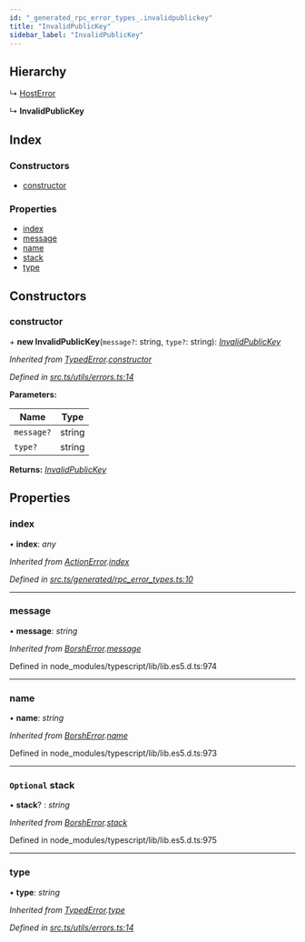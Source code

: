 ```yaml
---
id: "_generated_rpc_error_types_.invalidpublickey"
title: "InvalidPublicKey"
sidebar_label: "InvalidPublicKey"
---
```


## Hierarchy

  ↳ [HostError](_generated_rpc_error_types_.hosterror.md)

  ↳ **InvalidPublicKey**

## Index

### Constructors

* [constructor](_generated_rpc_error_types_.invalidpublickey.md#constructor)

### Properties

* [index](_generated_rpc_error_types_.invalidpublickey.md#index)
* [message](_generated_rpc_error_types_.invalidpublickey.md#message)
* [name](_generated_rpc_error_types_.invalidpublickey.md#name)
* [stack](_generated_rpc_error_types_.invalidpublickey.md#optional-stack)
* [type](_generated_rpc_error_types_.invalidpublickey.md#type)

## Constructors

###  constructor

\+ **new InvalidPublicKey**(`message?`: string, `type?`: string): *[InvalidPublicKey](_generated_rpc_error_types_.invalidpublickey.md)*

*Inherited from [TypedError](_utils_errors_.typederror.md).[constructor](_utils_errors_.typederror.md#constructor)*

*Defined in [src.ts/utils/errors.ts:14](https://github.com/nearprotocol/nearlib/blob/213b318/src.ts/utils/errors.ts#L14)*

**Parameters:**

Name | Type |
------ | ------ |
`message?` | string |
`type?` | string |

**Returns:** *[InvalidPublicKey](_generated_rpc_error_types_.invalidpublickey.md)*

## Properties

###  index

• **index**: *any*

*Inherited from [ActionError](_generated_rpc_error_types_.actionerror.md).[index](_generated_rpc_error_types_.actionerror.md#index)*

*Defined in [src.ts/generated/rpc_error_types.ts:10](https://github.com/nearprotocol/nearlib/blob/213b318/src.ts/generated/rpc_error_types.ts#L10)*

___

###  message

• **message**: *string*

*Inherited from [BorshError](_utils_serialize_.borsherror.md).[message](_utils_serialize_.borsherror.md#message)*

Defined in node_modules/typescript/lib/lib.es5.d.ts:974

___

###  name

• **name**: *string*

*Inherited from [BorshError](_utils_serialize_.borsherror.md).[name](_utils_serialize_.borsherror.md#name)*

Defined in node_modules/typescript/lib/lib.es5.d.ts:973

___

### `Optional` stack

• **stack**? : *string*

*Inherited from [BorshError](_utils_serialize_.borsherror.md).[stack](_utils_serialize_.borsherror.md#optional-stack)*

Defined in node_modules/typescript/lib/lib.es5.d.ts:975

___

###  type

• **type**: *string*

*Inherited from [TypedError](_utils_errors_.typederror.md).[type](_utils_errors_.typederror.md#type)*

*Defined in [src.ts/utils/errors.ts:14](https://github.com/nearprotocol/nearlib/blob/213b318/src.ts/utils/errors.ts#L14)*
